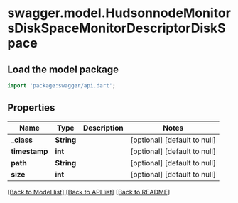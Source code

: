 # swagger.model.HudsonnodeMonitorsDiskSpaceMonitorDescriptorDiskSpace

## Load the model package
```dart
import 'package:swagger/api.dart';
```

## Properties
Name | Type | Description | Notes
------------ | ------------- | ------------- | -------------
**_class** | **String** |  | [optional] [default to null]
**timestamp** | **int** |  | [optional] [default to null]
**path** | **String** |  | [optional] [default to null]
**size** | **int** |  | [optional] [default to null]

[[Back to Model list]](../README.md#documentation-for-models) [[Back to API list]](../README.md#documentation-for-api-endpoints) [[Back to README]](../README.md)


